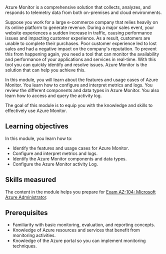 Azure Monitor is a comprehensive solution that collects, analyzes, and responds to telemetry data from both on-premises and cloud environments.

Suppose you work for a large e-commerce company that relies heavily on its online platform to generate revenue. During a major sales event, your website experiences a sudden increase in traffic, causing performance issues and impacting customer experience. As a result, customers are unable to complete their purchases. Poor customer experience led to lost sales and had a negative impact on the company's reputation. To prevent this from happening again, you need a tool that can monitor the availability and performance of your applications and services in real-time. With this tool you can quickly identify and resolve issues. Azure Monitor is the solution that can help you achieve this.

In this module, you will learn about the features and usage cases of Azure Monitor. You learn how to configure and interpret metrics and logs. You review the different components and data types in Azure Monitor. You also learn how to access and query the activity log. 

The goal of this module is to equip you with the knowledge and skills to effectively use Azure Monitor. 

## Learning objectives

In this module, you learn how to:

- Identify the features and usage cases for Azure Monitor.
- Configure and interpret metrics and logs.
- Identify the Azure Monitor components and data types.
- Configure the Azure Monitor activity Log.

## Skills measured

The content in the module helps you prepare for [Exam AZ-104: Microsoft Azure Administrator](/certifications/exams/az-104). 

## Prerequisites

- Familiarity with basic monitoring, evaluation, and reporting concepts.
- Knowledge of Azure resources and services that benefit from monitoring activities. 
- Knowledge of the Azure portal so you can implement monitoring techniques. 